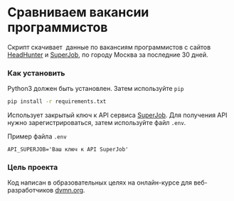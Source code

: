 # Сравниваем вакансии программистов

Скрипт скачивает  данные по вакансиям программистов с сайтов [HeadHunter](https://hh.ru/) и [SuperJob](https://russia.superjob.ru/), по городу Москва за последние 30 дней.

### Как установить
Python3 должен быть установлен. Затем используйте `pip`

```bash
pip install -r requirements.txt
```
Использует закрытый ключ к API сервиса [SuperJob](https://russia.superjob.ru/).
Для получения API нужно зарегистрироваться, затем используйте файл `.env`.

Пример файла `.env`

```
API_SUPERJOB='Ваш ключ к API SuperJob'
```

### Цель проекта

Код написан в образовательных целях на онлайн-курсе для веб-разработчиков [dvmn.org](https://dvmn.org/).
